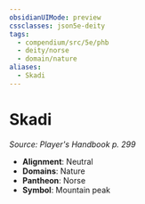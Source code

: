```yaml
---
obsidianUIMode: preview
cssclasses: json5e-deity
tags:
  - compendium/src/5e/phb
  - deity/norse
  - domain/nature
aliases:
  - Skadi
---
```

# Skadi
*Source: Player's Handbook p. 299* 

- **Alignment**: Neutral
- **Domains**: Nature
- **Pantheon**: Norse
- **Symbol**: Mountain peak

